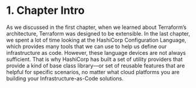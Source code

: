 # 1. Chapter Intro

As we discussed in the first chapter, when we learned about Terraform’s architecture, Terraform was designed to be extensible. In the last chapter, we spent a lot of time looking at the HashiCorp Configuration Language, which provides many tools that we can use to help us define our infrastructure as code. However, these language devices are not always sufficient. That is why HashiCorp has built a set of utility providers that provide a kind of base class library—or set of reusable features that are helpful for specific scenarios, no matter what cloud platforms you are building your Infrastructure-as-Code solutions.
